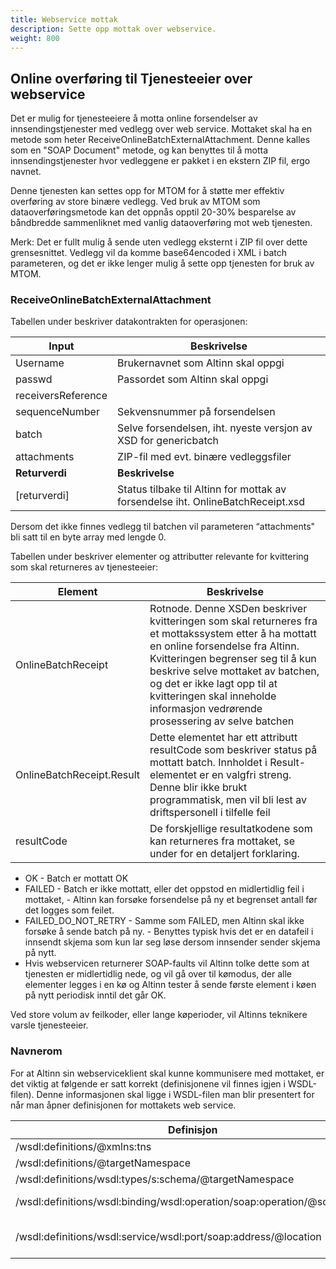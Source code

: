 ```yaml
---
title: Webservice mottak 
description: Sette opp mottak over webservice.
weight: 800
---
```


## Online overføring til Tjenesteeier over webservice

Det er mulig for tjenesteeiere å motta online forsendelser av innsendingstjenester med vedlegg over web service.
Mottaket skal ha en metode som heter ReceiveOnlineBatchExternalAttachment.
Denne kalles som en "SOAP Document" metode, og kan benyttes til å motta innsendingstjenester hvor vedleggene er  pakket i en ekstern ZIP fil, ergo navnet.

Denne tjenesten kan settes opp for MTOM for å støtte mer effektiv overføring av store binære vedlegg.
Ved bruk av MTOM som dataoverføringsmetode kan det oppnås opptil 20-30% besparelse av båndbredde sammenliknet med vanlig dataoverføring mot web tjenesten.

Merk: Det er fullt mulig å sende uten vedlegg eksternt i ZIP fil over dette grensesnittet.
Vedlegg vil da komme base64encoded i XML i batch parameteren, og det er ikke lenger mulig å sette opp tjenesten for bruk av MTOM.

### ReceiveOnlineBatchExternalAttachment

Tabellen under beskriver datakontrakten for operasjonen:

| **Input**          | **Beskrivelse**                                                                 |
| ------------------ | ------------------------------------------------------------------------------- |
| Username           | Brukernavnet som Altinn skal oppgi                                              |
| passwd             | Passordet som Altinn skal oppgi                                                 |
| receiversReference |                                                                                 |
| sequenceNumber     | Sekvensnummer på forsendelsen                                                   |
| batch              | Selve forsendelsen, iht.  nyeste versjon av XSD for genericbatch                |
| attachments        | ZIP-fil med evt. binære vedleggsfiler                                           |
| **Returverdi**     | **Beskrivelse**                                                                 |
| [returverdi]       | Status tilbake til Altinn for mottak av forsendelse iht. OnlineBatchReceipt.xsd |

Dersom det ikke finnes vedlegg til batchen vil parameteren “attachments" bli satt til en byte array med lengde 0.

Tabellen under beskriver elementer og attributter relevante for kvittering som skal returneres av tjenesteeier:

| **Element**               | **Beskrivelse**                                                                                                                                                                                                                                                                                                                                                                                                                                                                               |
| ------------------------- | --------------------------------------------------------------------------------------------------------------------------------------------------------------------------------------------------------------------------------------------------------------------------------------------------------------------------------------------------------------------------------------------------------------------------------------------------------------------------------------------- |
| OnlineBatchReceipt        | Rotnode. Denne XSDen beskriver kvitteringen som skal returneres fra et mottakssystem etter å ha mottatt en online forsendelse fra Altinn. Kvitteringen begrenser seg til å kun beskrive selve mottaket av batchen, og det er ikke lagt opp til at kvitteringen skal inneholde informasjon vedrørende prosessering av selve batchen                                                                                                                                                            |
| OnlineBatchReceipt.Result | Dette elementet har ett attributt resultCode som beskriver status på mottatt batch. Innholdet i Result-elementet er en valgfri streng. Denne blir ikke brukt programmatisk, men vil bli lest av driftspersonell i tilfelle feil                                                                                                                                                                                                                                                               |
| resultCode                | De forskjellige resultatkodene som kan returneres fra mottaket, se under for en detaljert forklaring.
* OK - Batch er mottatt OK
* FAILED - Batch er ikke mottatt, eller det oppstod en midlertidlig feil i mottaket, - Altinn kan forsøke forsendelse på ny et begrenset antall før det logges som feilet.
* FAILED_DO_NOT_RETRY - Samme som FAILED, men Altinn skal ikke forsøke å sende batch på ny. - Benyttes typisk hvis det er en datafeil i innsendt skjema som kun lar seg løse dersom innsender sender skjema på nytt.
* Hvis webservicen returnerer SOAP-faults vil Altinn tolke dette som at tjenesten er midlertidlig nede, og vil gå over til kømodus, der alle elementer legges i en kø og Altinn tester å sende første element i køen på nytt periodisk inntil det går OK.

Ved store volum av feilkoder, eller lange køperioder, vil Altinns teknikere varsle tjenesteeier.

### Navnerom

For at Altinn sin webserviceklient skal kunne kommunisere med mottaket, er det viktig at følgende er satt korrekt (definisjonene vil finnes igjen i WSDL-filen).
Denne informasjonen skal ligge i WSDL-filen man blir presentert for når man åpner definisjonen for mottakets web service.

| **Definisjon**                                                           | **Verdi**                                                         | **Beskrivelse**                                            |
| ------------------------------------------------------------------------ | ----------------------------------------------------------------- | ---------------------------------------------------------- |
| /wsdl:definitions/@xmlns:tns                                             | http://AltInn.no/webservices/                                     | Navneromsdefinisjon                                        |
| /wsdl:definitions/@targetNamespace                                       | http://AltInn.no/webservices/                                     | Navneromsdefinisjon                                        |
| /wsdl:definitions/wsdl:types/s:schema/@targetNamespace                   | http://AltInn.no/webservices/                                     | Navneromsdefinisjon                                        |
| /wsdl:definitions/wsdl:binding/wsdl:operation/soap:operation/@soapAction | http://AltInn.no/webservices/ReceiveOnlineBatchExternalAttachment | Identifikator for SOAP-metode                              |
| /wsdl:definitions/wsdl:service/wsdl:port/soap:address/@location          | Mottaksavhengig                                                   | Dette er URLen til mottaket som Altinn skal benytte seg av |
